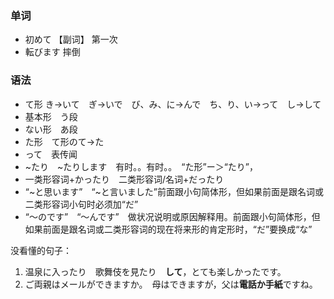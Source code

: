 ### 单词
- 初めて 【副词】 第一次
- 転びます 摔倒

### 语法
- て形 き→いて　ぎ→いで　び、み、に→んで　ち、り、い→って　し→して
- 基本形　う段
- ない形　あ段
- た形　て形のて→た
- って　表传闻
- ~たり　~たりします　有时。。有时。。　“た形”ー＞“たり”，
- 一类形容词+かったり　二类形容词/名词+だったり
- “~と思います”　“~と言いました”前面跟小句简体形，但如果前面是跟名词或二类形容词小句时必须加“だ”
- “～のです”　“～んです”　做状况说明或原因解释用。前面跟小句简体形，但如果前面是跟名词或二类形容词的现在将来形的肯定形时，“だ”要换成“な”

没看懂的句子：
1. 温泉に入ったり　歌舞伎を見たり　**して**，とても楽しかったです。
2. ご両親はメールができますか。　母はできますが，父は**電話か手紙**ですね。

